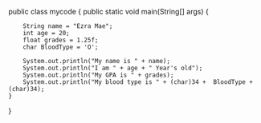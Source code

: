public class mycode {
	public static void main(String[] args) {
		
		String name = "Ezra Mae";
		int age = 20;
		float grades = 1.25f;
		char BloodType = 'O';
		
		System.out.println("My name is " + name);
		System.out.println("I am " + age + " Year's old");
		System.out.println("My GPA is " + grades);
		System.out.println("My blood type is " + (char)34 +  BloodType + (char)34);
	}
}
